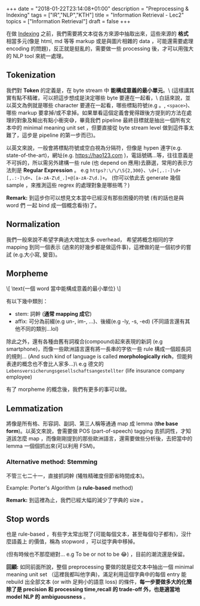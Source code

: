 +++
date =  "2018-01-22T23:14:08+01:00"
description = "Preprocessing & Indexing"
tags = ["IR","NLP","KTH"]
title =  "Information Retrieval - Lec2"
topics = ["Information Retrieval"]
draft = false
+++

在做 [Indexing](https://sunprinces.github.io/learning/2018/01/information-retrieval---lec1/) 之前，我們需要將文本從各方來源中抽取出來，這些來源的 **格式** 相當多元(像是 html, md 等等 markup 或是與圖片相雜的 data ，可能還需要處理 encoding 的問題)，反正就是挺亂的，需要做一些 processing 後，才可以用強大的 NLP tool 來統一處理。

<!--more-->

## Tokenization

我們對 **Token** 的定義是，在 byte stream 中 **能構成意義的最小單元**。\\
(這樣講其實有點不精確，可以把這步想成是決定哪些 byte 要連在一起看，\\
白話來說，並以英文為例就是哪些 character 要連在一起看，哪些標點符號(e.g 。, `<space>`)、哪些 markup 要拿掉/或不拿掉。如果單看這個定義會覺得跟後方提到的方法在處理的對象及輸出有點小衝突😅，畢竟我們 pipeline 最終目標就是抽出一個所有文本中的 minimal meaning unit set ，但要直接從 byte stream level 做到這件事太難了，這步是 pipeline 的第一步而已)。

以英文來說，一般會將標點符號或空白視為分隔符，但像是 hypen 連字(e.g. state-of-the-art)，網址(e.g. https://hao123.com \)，電話號碼...等，往往意義是不可拆的，所以需另外建構一些 rule (也 depend on 應用)去篩選，常用的表示方法則是 **Regular Expression** 。 e.g 
`https?:\/\/\S{2,300}`、`\d+[,.:-]\d+[,.:-]\d+`、`[a-zA-Z\d_.]+@[a-zA-Z\d.]+`。
(你可以依此去 generate 幾個 sample ，來推測這些 regrex 的處理對象是哪些嗎？)





**Remark:** 到這步你可以想見文本當中已經沒有那些困擾的符號 (有的話也是與 word 們 一起 bind 成一個概念看待)了。

## Normalization

我們一般來說不希望字典過大增加太多 overhead， 希望將概念相同的字 mapping 到同一個表示 (過來的好幾步都是做這件事)，這裡做的是一個初步的嘗試 (e.g.大小寫, 變音)。

## Morpheme

<div>
\[
\text{一個 word 當中能構成意義的最小單位}
\]
</div>

有以下幾中類別：

* stem: 詞幹 (**通常 mapping 成它**)
* affix: 可分為前綴(e.g un-, im-, ...)、後綴(e.g -ly, -s, -ed) (不同語言還有其他不同的類別...lol)

除此之外，還有各種由舊有詞複合(compound)起來表現的新詞 (e.g smartphone)，而像一些歐洲語言還有將一長串的字依一些 rule 構成一個超長詞的規則... (And such kind of language is called **morphologically rich**，但能夠表達的概念也不會比人家多...)\\
e.g 德文的 `Lebensversicherungsgesellschaftsangestellter` (life insurance company employee)

有了 morpheme 的概念後，我們有更多的事可以做。

## Lemmatization

將像是所有格、形容詞、副詞、第三人稱等通通 map 成 lemma (**the base form**)。以英文來說，會需要做 POS (part-of-speech) tagging 去抓詞性，才知道該怎麼 map ，而像剛剛提到的那些歐洲語言，還需要做些分析後，去把當中的 lemma 一個個抓出來(可以利用 FSM)。

### Alternative method: Stemming

不管三七二十一，直接抓詞幹 (犧牲精確度但節省時間成本)。

Example: Porter's Algorithm (a **rule-based** method)

**Remark:** 到這裡為止，我們已經大幅的減少了字典的 size 。

## Stop words

也是 rule-based ，有些字太常出現了(可能每個文本，甚至每個句子都有)，沒什麼語義上
的價值，稱為 stopword ，可以從字典中移掉。

(但有時候也不那麼絕對... e.g To be or not to be 😂) ，目前的潮流還是保留。

**回顧:** 如同前面所說，整個 preprocessing 要做的就是從文本中抽出一個 minimal meaning unit set （這裡我都叫他字典)，滿足利用這個字典中的每個 entry 能 rebuild 出全部文本 (or with 足夠小的語意 loss) 的條件，**每一步要做多大的化簡除了是 precision 和 processing time,recall 的 trade-off 外，也是適當地 model NLP 的 ambiguousness** 。
